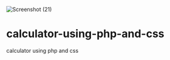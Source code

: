 ![Screenshot (21)](https://user-images.githubusercontent.com/106007629/176622702-4ebf6c48-e609-416b-9777-56acb75b0a66.png)
# calculator-using-php-and-css
calculator using php and css
